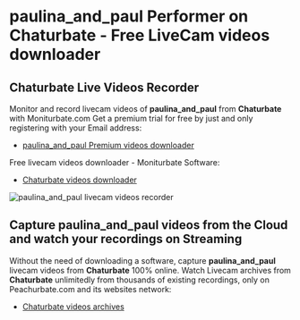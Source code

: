 # paulina_and_paul Performer on Chaturbate - Free LiveCam videos downloader

## Chaturbate Live Videos Recorder

Monitor and record livecam videos of **paulina_and_paul** from **Chaturbate** with Moniturbate.com
Get a premium trial for free by just and only registering with your Email address:
* [paulina_and_paul Premium videos downloader](https://moniturbate.com/request-demo-licence-key.html)

Free livecam videos downloader - Moniturbate Software:
* [Chaturbate videos downloader](https://moniturbate.com/moniturbate-download-software.html)

![paulina_and_paul livecam videos recorder](https://peachurnet.com/templates/moniturbate-software.png)


## Capture paulina_and_paul videos from the Cloud and watch your recordings on Streaming

Without the need of downloading a software, capture **paulina_and_paul** livecam videos from **Chaturbate** 100% online.
Watch Livecam archives from **Chaturbate** unlimitedly from thousands of existing recordings, only on Peachurbate.com and its websites network:
* [Chaturbate videos archives](https://peachurnet.com/)